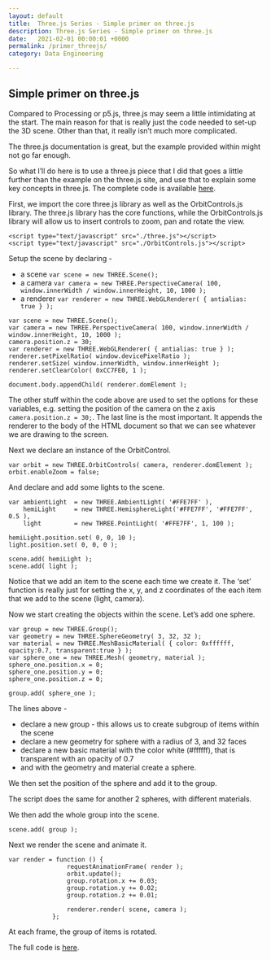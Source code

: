 ```yaml
---
layout: default
title:  Three.js Series - Simple primer on three.js 
description: Three.js Series - Simple primer on three.js 
date:   2021-02-01 00:00:01 +0000
permalink: /primer_threejs/
category: Data Engineering

---
```

## Simple primer on three.js 

Compared to Processing or p5.js, three.js may seem a little intimidating at the start. The main reason for that is really just the code needed to set-up the 3D scene. Other than that, it really isn’t much more complicated. 

The three.js documentation is great, but the example provided within might not go far enough.

So what I’ll do here is to use a three.js piece that I did that goes a little further than the example on the three.js site, and use that to explain some key concepts in three.js. The complete code is available [here][1].

First, we import the core three.js library as well as the OrbitControls.js library. The three.js library has the core functions, while the  OrbitControls.js library will allow us to insert controls to zoom, pan and rotate the view.
```
<script type="text/javascript" src="./three.js"></script>
<script type="text/javascript" src="./OrbitControls.js"></script>
```

Setup the scene by declaring -
- a scene `var scene = new THREE.Scene();`
- a camera `var camera = new THREE.PerspectiveCamera( 100, window.innerWidth / window.innerHeight, 10, 1000 );`
- a renderer `var renderer = new THREE.WebGLRenderer( { antialias: true } );`
  
```
var scene = new THREE.Scene();
var camera = new THREE.PerspectiveCamera( 100, window.innerWidth / window.innerHeight, 10, 1000 );
camera.position.z = 30;
var renderer = new THREE.WebGLRenderer( { antialias: true } );
renderer.setPixelRatio( window.devicePixelRatio );
renderer.setSize( window.innerWidth, window.innerHeight );
renderer.setClearColor( 0xCC7FE0, 1 );

document.body.appendChild( renderer.domElement );
```

The other stuff within the code above are used to set the options for these variables, e.g. setting the position of the camera on the z axis `camera.position.z = 30;`. The last line is the most important. It appends the renderer to the body of the HTML document so that we can see whatever we are drawing to the screen.

Next we declare an instance of the OrbitControl.
```
var orbit = new THREE.OrbitControls( camera, renderer.domElement );
orbit.enableZoom = false;
```

And declare and add some lights to the scene.
```
var ambientLight  = new THREE.AmbientLight( '#FFE7FF' ),
    hemiLight     = new THREE.HemisphereLight('#FFE7FF', '#FFE7FF', 0.5 ),
    light         = new THREE.PointLight( '#FFE7FF', 1, 100 );

hemiLight.position.set( 0, 0, 10 );
light.position.set( 0, 0, 0 );

scene.add( hemiLight );
scene.add( light );
```

Notice that we add an item to the scene each time we create it. The ‘set’ function is really just for setting the x, y, and z coordinates of the each item that we add to the scene (light, camera).

Now we start creating the objects within the scene. Let’s add one sphere.
```
var group = new THREE.Group();
var geometry = new THREE.SphereGeometry( 3, 32, 32 );
var material = new THREE.MeshBasicMaterial( { color: 0xffffff, opacity:0.7, transparent:true } );
var sphere_one = new THREE.Mesh( geometry, material );
sphere_one.position.x = 0;
sphere_one.position.y = 0;
sphere_one.position.z = 0;

group.add( sphere_one );
```

The lines above -
- declare a new group - this allows us to create subgroup of items within the scene
- declare a new geometry for sphere with a radius of 3, and 32 faces
- declare a new basic material with the color white (#ffffff), that is transparent with an opacity of 0.7
- and with the geometry and material create a sphere.

We then set the position of the sphere and add it to the group.

The script does the same for another 2 spheres, with different materials.

We then add the whole group into the scene.
```
scene.add( group ); 
```

Next we render the scene and animate it.
```
var render = function () {
                requestAnimationFrame( render );
                orbit.update();
                group.rotation.x += 0.03;
                group.rotation.y += 0.02;
                group.rotation.z += 0.01;
                
                renderer.render( scene, camera );
            };
```

At each frame, the group of items is rotated.

The full code is [here][2].


[1]:	https://github.com/playgrdstar/threejs_basics/blob/master/index.html
[2]:	https://github.com/playgrdstar/threejs_basics/blob/master/index.html